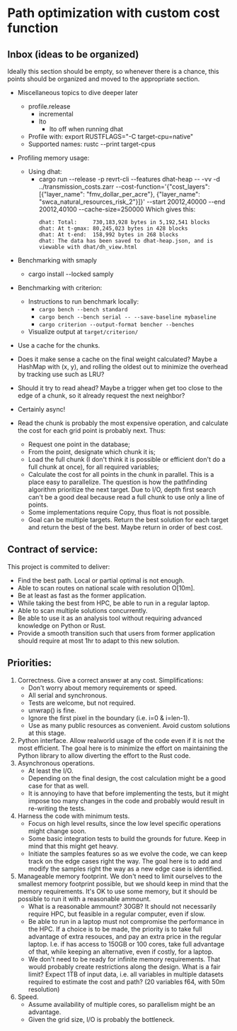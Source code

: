 # Path optimization with custom cost function


## Inbox (ideas to be organized)

Ideally this section should be empty, so whenever there is a chance, this
points should be organized and moved to the appropriate section.

- Miscellaneous topics to dive deeper later
  - profile.release
    - incremental
    - lto
      - lto off when running dhat
  - Profile with: export RUSTFLAGS="-C target-cpu=native"
  - Supported names: rustc --print target-cpus

- Profiling memory usage:
  - Using dhat:
    - cargo run --release -p revrt-cli --features dhat-heap -- -vv -d ../transmission_costs.zarr --cost-function='{"cost_layers": [{"layer_name": "fmv_dollar_per_acre"}, {"layer_name": "swca_natural_resources_risk_2"}]}' --start 20012,40000 --end 20012,40100 --cache-size=250000
      Which gives this:
      ```
      dhat: Total:     730,183,928 bytes in 5,192,541 blocks
      dhat: At t-gmax: 80,245,023 bytes in 428 blocks
      dhat: At t-end:  158,992 bytes in 268 blocks
      dhat: The data has been saved to dhat-heap.json, and is viewable with dhat/dh_view.html
      ```
- Benchmarking with smaply
  - cargo install --locked samply
- Benchmarking with criterion:
  - Instructions to run benchmark locally:
    - `cargo bench --bench standard`
    - `cargo bench --bench serial -- --save-baseline mybaseline`
    - `cargo criterion --output-format bencher --benches`
  - Visualize output at `target/criterion/`
- Use a cache for the chunks.
- Does it make sense a cache on the final weight calculated? Maybe
  a HashMap with (x, y), and rolling the oldest out to minimize
  the overhead by tracking use such as LRU?
- Should it try to read ahead? Maybe a trigger when get too close
  to the edge of a chunk, so it already request the next neighbor?
- Certainly async!
- Read the chunk is probably the most expensive operation, and
  calculate the cost for each grid point is probably next. Thus:
  - Request one point in the database;
  - From the point, designate which chunk it is;
  - Load the full chunk (I don't think it is possible or efficient
    don't do a full chunk at once), for all required variables;
  - Calculate the cost for all points in the chunk in parallel.
    This is a place easy to parallelize. The question is how the
    pathfinding algorithm prioritize the next target. Due to I/O,
    depth first search can't be a good deal because read a full
    chunk to use only a line of points.
  - Some implementations require Copy, thus float is not possible.
  - Goal can be multiple targets. Return the best solution for each target
    and return the best of the best. Maybe return in order of best cost.

## Contract of service:

This project is commited to deliver:
- Find the best path. Local or partial optimal is not enough.
- Able to scan routes on national scale with resolution O[10m].
- Be at least as fast as the former application.
- While taking the best from HPC, be able to run in a regular laptop.
- Able to scan multiple solutions concurrently.
- Be able to use it as an analysis tool without requiring advanced knowledge on Python or Rust.
- Provide a smooth transition such that users from former application should require at most 1hr to adapt to this new solution.

## Priorities:

1. Correctness. Give a correct answer at any cost.
   Simplifications:
   - Don't worry about memory requirements or speed.
   - All serial and synchronous.
   - Tests are welcome, but not required.
   - unwrap() is fine.
   - Ignore the first pixel in the boundary (i.e. i=0 & i=len-1).
   - Use as many public resources as convenient. Avoid custom solutions
     at this stage.
2. Python interface.
   Allow realworld usage of the code even if it is not the most efficient.
   The goal here is to minimize the effort on maintaining the Python
   library to allow diverting the effort to the Rust code.
3. Asynchronous operations.
   - At least the I/O.
   - Depending on the final design, the cost calculation might be a good
     case for that as well.
   - It is annoying to have that before implementing the tests, but it
     might impose too many changes in the code and probably would result
     in re-writing the tests.
4. Harness the code with minimum tests.
   - Focus on high level results, since the low level specific operations
     might change soon.
   - Some basic integration tests to build the grounds for future. Keep
     in mind that this might get heavy.
   - Initiate the samples features so as we evolve the code, we can keep
     track on the edge cases right the way. The goal here is to add and
     modify the samples right the way as a new edge case is identified.
5. Manageable memory footprint.
   We don't need to limit ourselves to the smallest memory footprint
   possible, but we should keep in mind that the memory requirements.
   It's OK to use some memory, but it should be possible to run it with
   a reasonable ammount.
   - What is a reasonable ammount? 30GB? It should not necessarily require
     HPC, but feasible in a regular computer, even if slow.
   - Be able to run in a laptop must not compromise the performance in
     the HPC. If a choice is to be made, the priority is to take full
     advantage of extra resouces, and pay an extra price in the regular
     laptop. I.e. if has access to 150GB or 100 cores, take full advantage
     of that, while keeping an alternative, even if costly, for a laptop.
   - We don't need to be ready for infinite memory requirements. That
     would probably create restrictions along the design. What is a fair
     limit? Expect 1TB of input data, i.e. all variables in multiple
     datasets required to estimate the cost and path?
     (20 variables f64, with 50m resolution)
6. Speed.
   - Assume availability of multiple cores, so parallelism might
     be an advantage.
   - Given the grid size, I/O is probably the bottleneck.
